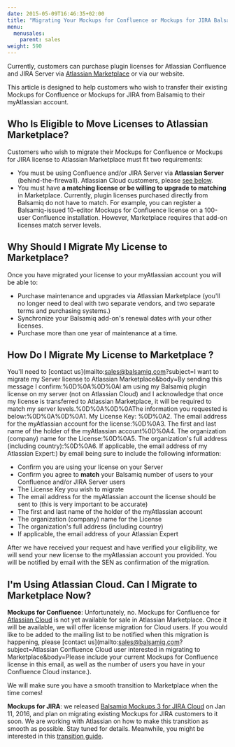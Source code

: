 ```yaml
---
date: 2015-05-09T16:46:35+02:00
title: "Migrating Your Mockups for Confluence or Mockups for JIRA Balsamiq License to Atlassian Marketplace"
menu:
  menusales:
    parent: sales
weight: 590
---
```


Currently, customers can purchase plugin licenses for Atlassian Confluence and JIRA Server via [Atlassian Marketplace](/sales/marketplace/) or via our website.

This article is designed to help customers who wish to transfer their existing Mockups for Confluence or Mockups for JIRA from Balsamiq to their myAtlassian account.

## Who Is Eligible to Move Licenses to Atlassian Marketplace?

Customers who wish to migrate their Mockups for Confluence or Mockups for JIRA license to Atlassian Marketplace must fit two requirements:

*   You must be using Confluence and/or JIRA Server via **Atlassian Server** (behind-the-firewall). Atlassian Cloud customers, please [see below](#i-m-using-atlassian-cloud-can-i-migrate-to-marketplace-now).
*   You must have **a matching license or be willing to upgrade to matching** in Marketplace. Currently, plugin licenses purchased directly from Balsamiq do not have to match. For example, you can register a Balsamiq-issued 10-editor Mockups for Confluence license on a 100-user Confluence installation. However, Marketplace requires that add-on licenses match server levels.

## Why Should I Migrate My License to Marketplace?

Once you have migrated your license to your myAtlassian account you will be able to:

*   Purchase maintenance and upgrades via Atlassian Marketplace (you'll no longer need to deal with two separate vendors, and two separate terms and purchasing systems.)
*   Synchronize your Balsamiq add-on's renewal dates with your other licenses.
*   Purchase more than one year of maintenance at a time.

## How Do I Migrate My License to Marketplace ?

You'll need to [contact us](mailto:sales@balsamiq.com?subject=I want to migrate my Server license to Atlassian Marketplace&body=By sending this message I confirm:%0D%0A%0D%0AI am using my Balsamiq plugin license on my server (not on Atlassian Cloud\) and I acknowledge that once my license is transferred to Atlassian Marketplace, it will be required to match my server levels.%0D%0A%0D%0AThe information you requested is below:%0D%0A%0D%0A1\. My License Key: %0D%0A2\. The email address for the myAtlassian account for the license:%0D%0A3\. The first and last name of the holder of the myAtlassian account%0D%0A4\. The organization (company\) name for the License:%0D%0A5\. The organization's full address (including country\):%0D%0A6\. If applicable, the email address of my Atlassian Expert:) by email being sure to include the following information:

*   Confirm you are using your license on your Server
*   Confirm you agree to **match** your Balsamiq number of users to your Confluence and/or JIRA Server users
*   The License Key you wish to migrate
*   The email address for the myAtlassian account the license should be sent to (this is very important to be accurate)
*   The first and last name of the holder of the myAtlassian account
*   The organization (company) name for the License
*   The organization's full address (including country)
*   If applicable, the email address of your Atlassian Expert

After we have received your request and have verified your eligibility, we will send your new license to the myAtlassian account you provided. You will be notified by email with the SEN as confirmation of the migration.

## I'm Using Atlassian Cloud. Can I Migrate to Marketplace Now?

**Mockups for Confluence**: Unfortunately, no. Mockups for Confluence for [Atlassian Cloud](/sales/atlassiancloud/) is not yet available for sale in Atlassian Marketplace. Once it will be available, we will offer license migration for Cloud users. If you would like to be added to the mailing list to be notified when this migration is happening, please [contact us](mailto:sales@balsamiq.com?subject=Atlassian Confluence Cloud user interested in migrating to Marketplace&body=Please include your current Mockups for Confluence license in this email, as well as the number of users you have in your Confluence Cloud instance.). 

We will make sure you have a smooth transition to Marketplace when the time comes!

**Mockups for JIRA**: we released [Balsamiq Mockups 3 for JIRA Cloud](https://marketplace.atlassian.com/plugins/com.balsamiq.mockups.jira/cloud/overview) on Jan 11, 2016, and plan on migrating existing Mockups for JIRA customers to it soon. We are working with Atlassian on how to make this transition as smooth as possible. Stay tuned for details. Meanwhile, you might be interested in this [transition guide](https://docs.balsamiq.com/jira/transition-guide/).